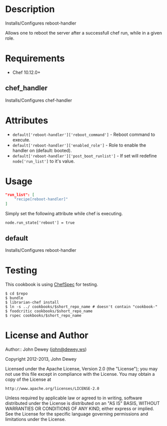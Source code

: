 Description
===========

Installs/Configures reboot-handler

Allows one to reboot the server after a successfull chef run, while
in a given role.

Requirements
============

* Chef 10.12.0+

chef_handler
----

Installs/Configures chef-handler

Attributes
==========

* `default['reboot-handler']['reboot_command']` - Reboot command to execute.
* `default['reboot-handler']['enabled_role']` - Role to enable the handler on (default: booted).
* `default['reboot-handler']['post_boot_runlist']` - If set will redefine `node['run_list']` to it's value.

Usage
=====

```json
"run_list": [
    "recipe[reboot-handler]"
]
```

Simply set the following attribute while chef is executing.

    node.run_state['reboot'] = true

default
----

Installs/Configures reboot-handler

Testing
=====

This cookbook is using [ChefSpec](https://github.com/acrmp/chefspec) for testing.

    $ cd $repo
    $ bundle
    $ librarian-chef install
    $ ln -s ../ cookbooks/$short_repo_name # doesn't contain "cookbook-"
    $ foodcritic cookbooks/$short_repo_name
    $ rspec cookbooks/$short_repo_name

License and Author
==================

Author:: John Dewey (<john@dewey.ws>)

Copyright 2012-2013, John Dewey

Licensed under the Apache License, Version 2.0 (the "License");
you may not use this file except in compliance with the License.
You may obtain a copy of the License at

    http://www.apache.org/licenses/LICENSE-2.0

Unless required by applicable law or agreed to in writing, software
distributed under the License is distributed on an "AS IS" BASIS,
WITHOUT WARRANTIES OR CONDITIONS OF ANY KIND, either express or implied.
See the License for the specific language governing permissions and
limitations under the License.
